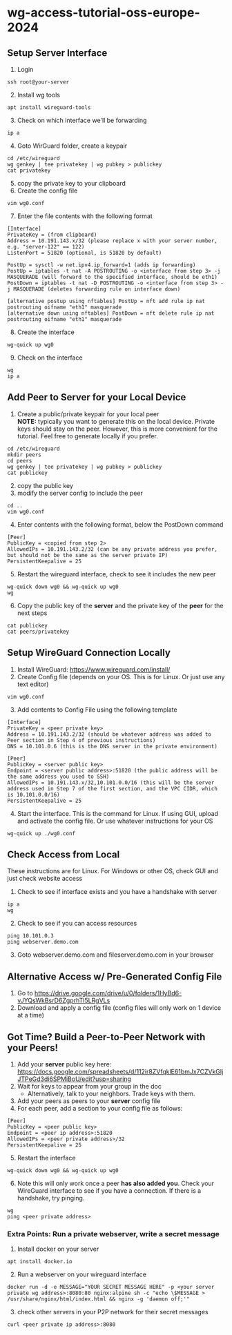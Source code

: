 # wg-access-tutorial-oss-europe-2024

## Setup Server Interface

1. Login  
```
ssh root@your-server
```
2. Install wg tools  
```
apt install wireguard-tools
```
3. Check on which interface we'll be forwarding  
```
ip a
```
4. Goto WirGuard folder, create a keypair  
```
cd /etc/wireguard
wg genkey | tee privatekey | wg pubkey > publickey
cat privatekey
```
5. copy the private key to your clipboard  
6. Create the config file  
```
vim wg0.conf
```
7. Enter the file contents with the following format  
```
[Interface]
PrivateKey = (from clipboard)
Address = 10.191.143.x/32 (please replace x with your server number, e.g. "server-122" == 122)
ListenPort = 51820 (optional, is 51820 by default)

PostUp = sysctl -w net.ipv4.ip_forward=1 (adds ip forwarding)
PostUp = iptables -t nat -A POSTROUTING -o <interface from step 3> -j MASQUERADE (will forward to the specified interface, should be eth1)
PostDown = iptables -t nat -D POSTROUTING -o <interface from step 3> -j MASQUERADE (deletes forwarding rule on interface down)

[alternative postup using nftables] PostUp = nft add rule ip nat postrouting oifname "eth1" masquerade
[alternative down using nftables] PostDown = nft delete rule ip nat postrouting oifname "eth1" masquerade
```
8. Create the interface       
```
wg-quick up wg0
```
9. Check on the interface  
```
wg
ip a
```

## Add Peer to Server for your Local Device

1. Create a public/private keypair for your local peer  
**NOTE:** typically you want to generate this on the local device. Private keys should stay on the peer. However, this is more convenient for the tutorial. Feel free to generate locally if you prefer.   
```
cd /etc/wireguard
mkdir peers
cd peers
wg genkey | tee privatekey | wg pubkey > publickey
cat publickey
```
2. copy the public key  
3. modify the server config to include the peer    
```
cd ..
vim wg0.conf
```
4. Enter contents with the following format, below the PostDown command  
```
[Peer]
PublicKey = <copied from step 2>
AllowedIPs = 10.191.143.2/32 (can be any private address you prefer, but should not be the same as the server private IP)
PersistentKeepalive = 25
```
5. Restart the wireguard interface, check to see it includes the new peer  
```
wg-quick down wg0 && wg-quick up wg0
wg
```
6. Copy the public key of the **server** and the private key of the **peer** for the next steps  
```
cat publickey
cat peers/privatekey
```

## Setup WireGuard Connection Locally

1. Install WireGuard: https://www.wireguard.com/install/
2. Create Config file (depends on your OS. This is for Linux. Or just use any text editor)
```
vim wg0.conf
```
3. Add contents to Config File using the following template  
```
[Interface]
PrivateKey = <peer private key>
Address = 10.191.143.2/32 (should be whatever address was added to Peer section in Step 4 of previous instructions)
DNS = 10.101.0.6 (this is the DNS server in the private environment)

[Peer]
PublicKey = <server public key>
Endpoint = <server public address>:51820 (the public address will be the same address you used to SSH)
AllowedIPs = 10.191.143.x/32,10.101.0.0/16 (this will be the server address used in Step 7 of the first section, and the VPC CIDR, which is 10.101.0.0/16)
PersistentKeepalive = 25
```
4. Start the interface. This is the command for Linux. If using GUI, upload and activate the config file. Or use whatever instructions for your OS  
```
wg-quick up ./wg0.conf
```
## Check Access from Local

These instructions are for Linux. For Windows or other OS, check GUI and just check website access

1. Check to see if interface exists and you have a handshake with server
```
ip a
wg
```
2. Check to see if you can access resources  
```
ping 10.101.0.3
ping webserver.demo.com
```
3. Goto webserver.demo.com and fileserver.demo.com in your browser  

## Alternative Access w/ Pre-Generated Config File

1. Go to https://drive.google.com/drive/u/0/folders/1HyBd6-vJYQsWkBsrD6ZgprhTI5LRgVLs
2. Download and apply a config file (config files will only work on 1 device at a time)

## Got Time? Build a Peer-to-Peer Network with your Peers!

1. Add your **server** public key here: https://docs.google.com/spreadsheets/d/112ir8ZVfqklE61bmJx7CZVkGIjJTPeGd3di6SPMiBoU/edit?usp=sharing   
2. Wait for keys to appear from your group in the doc  
    - Alternatively, talk to your neighbors. Trade keys with them.  
4. Add your peers as peers to your **server** config file  
5. For each peer, add a section to your config file as follows:  
```
[Peer]
PublicKey = <peer public key>
Endpoint = <peer ip address>:51820
AllowedIPs = <peer private address>/32
PersistentKeepalive = 25
```
5. Restart the interface  
```
wg-quick down wg0 && wg-quick up wg0
```
6. Note this will only work once a peer **has also added you**. Check your WireGuard interface to see if you have a connection. If there is a handshake, try pinging.  
```
wg
ping <peer private address>
```
### Extra Points: Run a private webserver, write a secret message
1. Install docker on your server
```
apt install docker.io
```
2. Run a webserver on your wireguard interface
```
docker run -d -e MESSAGE="YOUR SECRET MESSAGE HERE" -p <your server private wg address>:8080:80 nginx:alpine sh -c "echo \$MESSAGE > /usr/share/nginx/html/index.html && nginx -g 'daemon off;'"
```
3. check other servers in your P2P network for their secret messages
```
curl <peer private ip address>:8080
```
